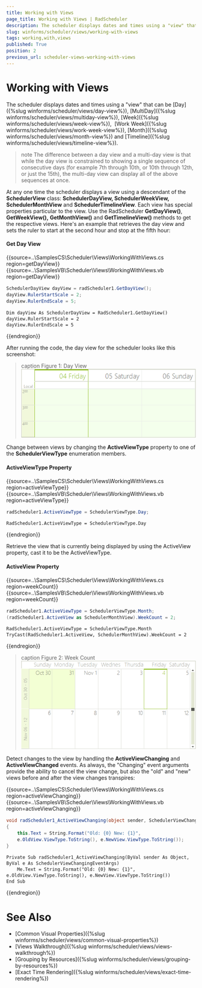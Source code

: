 ```yaml
---
title: Working with Views
page_title: Working with Views | RadScheduler
description: The scheduler displays dates and times using a "view" that can be Day, MultiDay, Week, WorkWeek, Month and TimeLine
slug: winforms/scheduler/views/working-with-views
tags: working,with,views
published: True
position: 2
previous_url: scheduler-views-working-with-views
---
```


# Working with Views

The scheduler displays dates and times using a "view" that can be [Day]({%slug winforms/scheduler/views/day-view%}), [MultiDay]({%slug winforms/scheduler/views/multiday-view%}), [Week]({%slug winforms/scheduler/views/week-view%}),  [Work Week]({%slug winforms/scheduler/views/work-week-view%}), [Month]({%slug winforms/scheduler/views/month-view%}) and [Timeline]({%slug winforms/scheduler/views/timeline-view%}).
        

>note The difference between a day view and a multi-day view is that while the day view is constrained to showing a single sequence of consecutive days (for example 7th through 10th, or 10th through 12th, or just the 15th), the multi-day view can display all of the above sequences at once.
>

At any one time the scheduler displays a view using a descendant of the __SchedulerView__ class: __SchedulerDayView, SchedulerWeekView, SchedulerMonthView__ and __SchedulerTimelineView__. Each view has special properties particular to the view. Use the RadScheduler __GetDayView()__, __GetWeekView(),__  __GetMonthView()__ and __GetTimelineView()__ methods to get the respective views. Here's an example that retrieves the day view and sets the ruler to start at the second hour and stop at the fifth hour:

#### Get Day View

{{source=..\SamplesCS\Scheduler\Views\WorkingWithViews.cs region=getDayView}} 
{{source=..\SamplesVB\Scheduler\Views\WorkingWithViews.vb region=getDayView}} 

````C#
SchedulerDayView dayView = radScheduler1.GetDayView();
dayView.RulerStartScale = 2;
dayView.RulerEndScale = 5;

````
````VB.NET
Dim dayView As SchedulerDayView = RadScheduler1.GetDayView()
dayView.RulerStartScale = 2
dayView.RulerEndScale = 5

````

{{endregion}} 

After running the code, the day view for the scheduler looks like this screenshot:

>caption Figure 1: Day View
![scheduler-views-working-with-views 001](images/scheduler-views-working-with-views001.png)

Change between views by changing the __ActiveViewType__ property to one of the __SchedulerViewType__ enumeration members.

#### ActiveViewType Property

{{source=..\SamplesCS\Scheduler\Views\WorkingWithViews.cs region=activeViewType}} 
{{source=..\SamplesVB\Scheduler\Views\WorkingWithViews.vb region=activeViewType}} 

````C#
radScheduler1.ActiveViewType = SchedulerViewType.Day;

````
````VB.NET
RadScheduler1.ActiveViewType = SchedulerViewType.Day

````

{{endregion}} 

Retrieve the view that is currently being displayed by using the ActiveView property, cast it to be the ActiveViewType.

#### ActiveView Property

{{source=..\SamplesCS\Scheduler\Views\WorkingWithViews.cs region=weekCount}} 
{{source=..\SamplesVB\Scheduler\Views\WorkingWithViews.vb region=weekCount}} 

````C#
radScheduler1.ActiveViewType = SchedulerViewType.Month;
(radScheduler1.ActiveView as SchedulerMonthView).WeekCount = 2;

````
````VB.NET
RadScheduler1.ActiveViewType = SchedulerViewType.Month
TryCast(RadScheduler1.ActiveView, SchedulerMonthView).WeekCount = 2

````

{{endregion}} 

>caption Figure 2: Week Count
![scheduler-views-working-with-views 002](images/scheduler-views-working-with-views002.png)

Detect changes to the view by handling the __ActiveViewChanging__ and __ActiveViewChanged__ events. As always, the "Changing" event arguments provide the ability to cancel the view change, but also the "old" and "new" views before and after the view changes transpires:

{{source=..\SamplesCS\Scheduler\Views\WorkingWithViews.cs region=activeViewChanging}} 
{{source=..\SamplesVB\Scheduler\Views\WorkingWithViews.vb region=activeViewChanging}} 

````C#
void radScheduler1_ActiveViewChanging(object sender, SchedulerViewChangingEventArgs e)
{
    this.Text = String.Format("Old: {0} New: {1}",
    e.OldView.ViewType.ToString(), e.NewView.ViewType.ToString());
}

````
````VB.NET
Private Sub radScheduler1_ActiveViewChanging(ByVal sender As Object, ByVal e As SchedulerViewChangingEventArgs)
    Me.Text = String.Format("Old: {0} New: {1}", e.OldView.ViewType.ToString(), e.NewView.ViewType.ToString())
End Sub

````

{{endregion}} 

# See Also

* [Common Visual Properties]({%slug winforms/scheduler/views/common-visual-properties%})
* [Views Walkthrough]({%slug winforms/scheduler/views/views-walkthrough%})
* [Grouping by Resources]({%slug winforms/scheduler/views/grouping-by-resources%})
* [Exact Time Rendering]({%slug winforms/scheduler/views/exact-time-rendering%})
